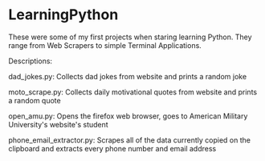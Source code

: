 # LearningPython
These were some of my first projects when staring learning Python. They range from Web Scrapers to simple Terminal Applications.

Descriptions:

dad_jokes.py: 
              Collects dad jokes from website and prints a random joke

moto_scrape.py: 
              Collects daily motivational quotes from website and prints a random quote

open_amu.py: 
            Opens the firefox web browser, goes to American Military University's website's student 

phone_email_extractor.py: 
                        Scrapes all of the data currently copied on the clipboard and extracts every phone number and email address
